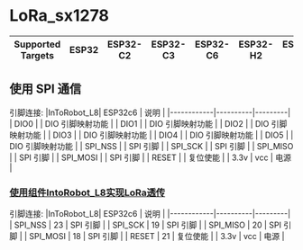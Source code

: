 # LoRa_sx1278

| Supported Targets | ESP32 | ESP32-C2 | ESP32-C3 | ESP32-C6 | ESP32-H2 | ESP32-S2 | ESP32-S3 |
| ----------------- | ----- | -------- | -------- | -------- | -------- | -------- | -------- |

## 使用 SPI 通信

引脚连接:
|InToRobot_L8| ESP32c6  |  说明   |
|------------|----------|---------|
| DIO0       |       | DIO 引脚映射功能 |
| DIO1       |        | DIO 引脚映射功能 |
| DIO2       |       | DIO 引脚映射功能 |
| DIO3       |        | DIO 引脚映射功能 |
| DIO4       |         | DIO 引脚映射功能 |
| DIO5       |       | DIO 引脚映射功能 |
| SPI_NSS    |       | SPI 引脚 |
| SPI_SCK    |       | SPI 引脚 |
| SPI_MISO   |        | SPI 引脚 |
| SPI_MOSI   |        | SPI 引脚 |
| RESET      |      | 复位使能 |
| 3.3v       | vcc      | 电源     |

### [使用组件IntoRobot_L8实现LoRa透传](components/InToRobot_L8)

引脚连接:
|InToRobot_L8| ESP32c6  |  说明   |
|------------|----------|---------|
| SPI_NSS    |   23    | SPI 引脚 |
| SPI_SCK    |   19    | SPI 引脚 |
| SPI_MISO   |   20    | SPI 引脚 |
| SPI_MOSI   |   18    | SPI 引脚 |
| RESET      |   21    | 复位使能 |
| 3.3v       |   vcc   | 电源     |
